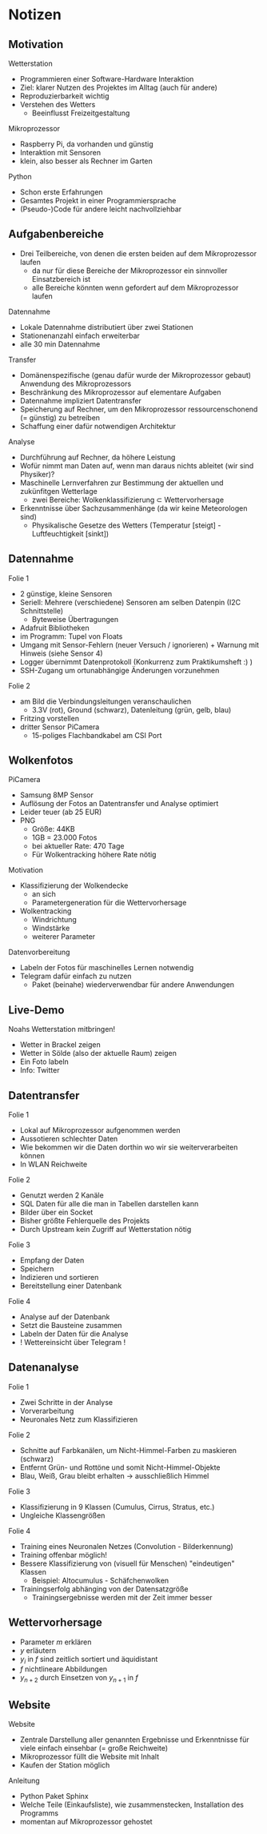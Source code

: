 Notizen
=======

Motivation
----------
Wetterstation

- Programmieren einer Software-Hardware Interaktion
- Ziel: klarer Nutzen des Projektes im Alltag (auch für andere)
- Reproduzierbarkeit wichtig
- Verstehen des Wetters
    - Beeinflusst Freizeitgestaltung

Mikroprozessor

- Raspberry Pi, da vorhanden und günstig
- Interaktion mit Sensoren
- klein, also besser als Rechner im Garten

Python

- Schon erste Erfahrungen
- Gesamtes Projekt in einer Programmiersprache
- (Pseudo-)Code für andere leicht nachvollziehbar

Aufgabenbereiche
----------------

- Drei Teilbereiche, von denen die ersten beiden auf dem Mikroprozessor laufen
    - da nur für diese Bereiche der Mikroprozessor ein sinnvoller Einsatzbereich ist
    - alle Bereiche könnten wenn gefordert auf dem Mikroprozessor laufen

Datennahme 

- Lokale Datennahme distributiert über zwei Stationen
- Stationenanzahl einfach erweiterbar 
- alle 30 min Datennahme

Transfer

- Domänenspezifische (genau dafür wurde der Mikroprozessor gebaut) Anwendung des Mikroprozessors
- Beschränkung des Mikroprozessor auf elementare Aufgaben
- Datennahme impliziert Datentransfer
- Speicherung auf Rechner, um den Mikroprozessor ressourcenschonend (= günstig) zu betreiben
- Schaffung einer dafür notwendigen Architektur

Analyse

- Durchführung auf Rechner, da höhere Leistung
- Wofür nimmt man Daten auf, wenn man daraus nichts ableitet (wir sind Physiker)?
- Maschinelle Lernverfahren zur Bestimmung der aktuellen und zukünfitgen Wetterlage
    - zwei Bereiche: Wolkenklassifizierung $\subset$ Wettervorhersage
- Erkenntnisse über Sachzusammenhänge (da wir keine Meteorologen sind)
    - Physikalische Gesetze des Wetters (Temperatur [steigt] - Luftfeuchtigkeit [sinkt])


Datennahme
----------

Folie 1

- 2 günstige, kleine Sensoren
- Seriell: Mehrere (verschiedene) Sensoren am selben Datenpin (I2C Schnittstelle)
    - Byteweise Übertragungen
- Adafruit Bibliotheken
- im Programm: Tupel von Floats
- Umgang mit Sensor-Fehlern (neuer Versuch / ignorieren) + Warnung mit Hinweis (siehe Sensor 4)
- Logger übernimmt Datenprotokoll (Konkurrenz zum Praktikumsheft :) )
- SSH-Zugang um ortunabhängige Änderungen vorzunehmen

Folie 2

- am Bild die Verbindungsleitungen veranschaulichen
    - 3.3V (rot), Ground (schwarz), Datenleitung (grün, gelb, blau)
- Fritzing vorstellen
- dritter Sensor PiCamera
    - 15-poliges Flachbandkabel am CSI Port

Wolkenfotos
-----------

PiCamera

- Samsung 8MP Sensor
- Auflösung der Fotos an Datentransfer und Analyse optimiert
- Leider teuer (ab 25 EUR)
- PNG 
    - Größe: 44KB
    - 1GB = 23.000 Fotos
    - bei aktueller Rate: 470 Tage
    - Für Wolkentracking höhere Rate nötig

Motivation

- Klassifizierung der Wolkendecke
    - an sich
    - Parametergeneration für die Wettervorhersage
- Wolkentracking
    - Windrichtung 
    - Windstärke
    - weiterer Parameter

Datenvorbereitung

- Labeln der Fotos für maschinelles Lernen notwendig
- Telegram dafür einfach zu nutzen
    - Paket (beinahe) wiederverwendbar für andere Anwendungen

Live-Demo
---------

Noahs Wetterstation mitbringen!

- Wetter in Brackel zeigen
- Wetter in Sölde (also der aktuelle Raum) zeigen
- Ein Foto labeln
- Info: Twitter

Datentransfer
-------------

Folie 1

- Lokal auf Mikroprozessor aufgenommen werden
- Aussotieren schlechter Daten
- Wie bekommen wir die Daten dorthin wo wir sie weiterverarbeiten können
- In WLAN Reichweite 

Folie 2

- Genutzt werden 2 Kanäle
- SQL Daten für alle die man in Tabellen darstellen kann
- Bilder über ein Socket
- Bisher größte Fehlerquelle des Projekts
- Durch Upstream kein Zugriff auf Wetterstation nötig

Folie 3

- Empfang der Daten
- Speichern 
- Indizieren und sortieren
- Bereitstellung einer Datenbank

Folie 4

- Analyse auf der Datenbank
- Setzt die Bausteine zusammen 
- Labeln der Daten für die Analyse
- ! Wettereinsicht über Telegram !


Datenanalyse
------------

Folie 1

- Zwei Schritte in der Analyse
- Vorverarbeitung
- Neuronales Netz zum Klassifizieren

Folie 2

- Schnitte auf Farbkanälen, um Nicht-Himmel-Farben zu maskieren (schwarz) 
- Entfernt Grün- und Rottöne und somit Nicht-Himmel-Objekte
- Blau, Weiß, Grau bleibt erhalten $\rightarrow$ ausschließlich Himmel

Folie 3

- Klassifizierung in 9 Klassen (Cumulus, Cirrus, Stratus, etc.)
- Ungleiche Klassengrößen

Folie 4

- Training eines Neuronalen Netzes (Convolution - Bilderkennung)
- Training offenbar möglich!
- Bessere Klassifizierung von (visuell für Menschen) "eindeutigen"  Klassen
    - Beispiel: Altocumulus - Schäfchenwolken
- Trainingserfolg abhänging von der Datensatzgröße
    - Trainingsergebnisse werden mit der Zeit immer besser


Wettervorhersage
----------------

- Parameter $m$  erklären
- $y$ erläutern
- $y_i$ in $f$ sind zeitlich sortiert und äquidistant
- $f$ nichtlineare Abbildungen
- $y_{n+2}$ durch Einsetzen von $y_{n+1}$ in $f$

Website
-------

Website

- Zentrale Darstellung aller genannten Ergebnisse und Erkenntnisse für viele einfach einsehbar (= große Reichweite)
- Mikroprozessor füllt die Website mit Inhalt
- Kaufen der Station möglich

Anleitung

- Python Paket Sphinx
- Welche Teile (Einkaufsliste), wie zusammenstecken, Installation des Programms
- momentan auf Mikroprozessor gehostet
